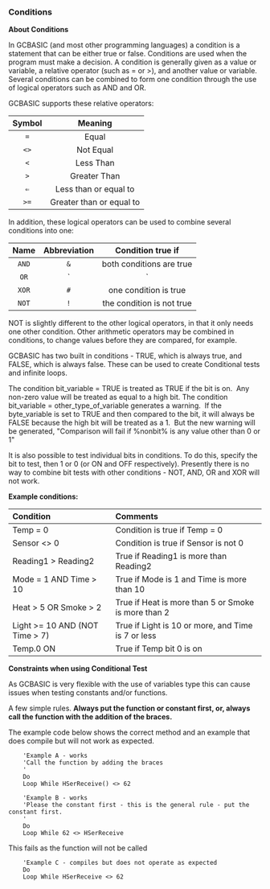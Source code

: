 <div class="section">

<div class="titlepage">

<div>

<div>

### <span id="_conditions"></span>Conditions

</div>

</div>

</div>

<span class="strong">**About Conditions**</span>

In GCBASIC (and most other programming languages) a condition is a
statement that can be either true or false. Conditions are used when the
program must make a decision. A condition is generally given as a value
or variable, a relative operator (such as = or &gt;), and another value
or variable. Several conditions can be combined to form one condition
through the use of logical operators such as AND and OR.

GCBASIC supports these relative operators:

<div class="informaltable">

| <span class="strong">**Symbol**</span> | <span class="strong">**Meaning**</span> |
|:--------------------------------------:|:---------------------------------------:|
|                  `=`                   |                  Equal                  |
|                  `<>`                  |                Not Equal                |
|                  `<`                   |                Less Than                |
|                  `>`                   |              Greater Than               |
|                  `⇐`                   |          Less than or equal to          |
|                  `>=`                  |        Greater than or equal to         |

</div>

In addition, these logical operators can be used to combine several
conditions into one:

<div class="informaltable">

| <span class="strong">**Name**</span> | <span class="strong">**Abbreviation**</span> | <span class="strong">**Condition true if**</span> |
|:------------------------------------:|:--------------------------------------------:|:-------------------------------------------------:|
|                `AND`                 |                     `&`                      |             both conditions are true              |
|                 `OR`                 |                     `|`                      |          at least one condition is true           |
|                `XOR`                 |                     `#`                      |               one condition is true               |
|                `NOT`                 |                     `!`                      |             the condition is not true             |

</div>

NOT is slightly different to the other logical operators, in that it
only needs one other condition. Other arithmetic operators may be
combined in conditions, to change values before they are compared, for
example.

GCBASIC has two built in conditions - TRUE, which is always true, and
FALSE, which is always false. These can be used to create Conditional
tests and infinite loops.

The condition bit\_variable = TRUE is treated as TRUE if the bit is
on.  Any non-zero value will be treated as equal to a high bit. The
condition bit\_variable = other\_type\_of\_variable generates a
warning.  If the byte\_variable is set to TRUE and then compared to the
bit, it will always be FALSE because the high bit will be treated as a
1.  But the new warning will be generated, "Comparison will fail if
%nonbit% is any value other than 0 or 1"

It is also possible to test individual bits in conditions. To do this,
specify the bit to test, then 1 or 0 (or ON and OFF respectively).
Presently there is no way to combine bit tests with other conditions -
NOT, AND, OR and XOR will not work.

<span class="strong">**Example conditions:**</span>

<div class="informaltable">

| <span class="strong">**Condition**</span> | <span class="strong">**Comments**</span>            |
|:------------------------------------------|:----------------------------------------------------|
| Temp = 0                                  | Condition is true if Temp = 0                       |
| Sensor &lt;&gt; 0                         | Condition is true if Sensor is not 0                |
| Reading1 &gt; Reading2                    | True if Reading1 is more than Reading2              |
| Mode = 1 AND Time &gt; 10                 | True if Mode is 1 and Time is more than 10          |
| Heat &gt; 5 OR Smoke &gt; 2               | True if Heat is more than 5 or Smoke is more than 2 |
| Light &gt;= 10 AND (NOT Time &gt; 7)      | True if Light is 10 or more, and Time is 7 or less  |
| Temp.0 ON                                 | True if Temp bit 0 is on                            |

</div>

<span class="strong">**Constraints when using Conditional Test**</span>

As GCBASIC is very flexible with the use of variables type this can
cause issues when testing constants and/or functions.

A few simple rules. <span class="strong">**Always put the function or
constant first, or, always call the function with the addition of the
braces.**</span>

The example code below shows the correct method and an example that does
compile but will not work as expected.

``` screen
    'Example A - works
    'Call the function by adding the braces
    '
    Do
    Loop While HSerReceive() <> 62

    'Example B - works
    'Please the constant first - this is the general rule - put the constant first.
    '
    Do
    Loop While 62 <> HSerReceive
```

This fails as the function will not be called

``` screen
    'Example C - compiles but does not operate as expected
    Do
    Loop While HSerReceive <> 62
```

  
  
  
  
  

</div>
